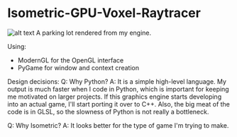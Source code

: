 # Isometric-GPU-Voxel-Raytracer
![alt text](https://github.com/mshoe/Isometric-GPU-Voxel-Raytracer/cool_parking_lot.png)
A parking lot rendered from my engine.

Using:
- ModernGL for the OpenGL interface
- PyGame for window and context creation

Design decisions:
Q: Why Python?
A: It is a simple high-level language. My output is much faster when I code in Python, which is important for keeping me motivated on larger projects. If this graphics engine starts developing into an actual game, I'll start porting it over to C++.
Also, the big meat of the code is in GLSL, so the slowness of Python is not really a bottleneck.

Q: Why Isometric?
A: It looks better for the type of game I'm trying to make.